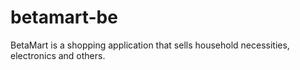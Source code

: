 # betamart-be
BetaMart is a shopping application that sells household necessities, electronics and others.
